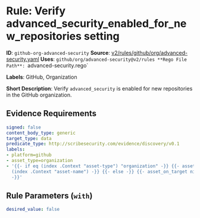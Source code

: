 # Rule: Verify advanced_security_enabled_for_new_repositories setting

**ID**: `github-org-advanced-security`
**Source**: [v2/rules/github/org/advanced-security.yaml](https://github.com/scribe-public/sample-policies/v2/rules/github/org/advanced-security.yaml)
**Uses**: `github/org/advanced-security@v2/rules
**Rego File Path**: `advanced-security.rego`

**Labels**: GitHub, Organization

**Short Description**: Verify `advanced_security` is enabled for new repositories in the GitHub organization.

## Evidence Requirements

```yaml
signed: false
content_body_type: generic
target_type: data
predicate_type: http://scribesecurity.com/evidence/discovery/v0.1
labels:
- platform=github
- asset_type=organization
- '{{- if eq (index .Context "asset-type") "organization" -}} {{- asset_on_target
  (index .Context "asset-name") -}} {{- else -}} {{- asset_on_target nil -}} {{- end
  -}}'
```
## Rule Parameters (`with`)

```yaml
desired_value: false
```
